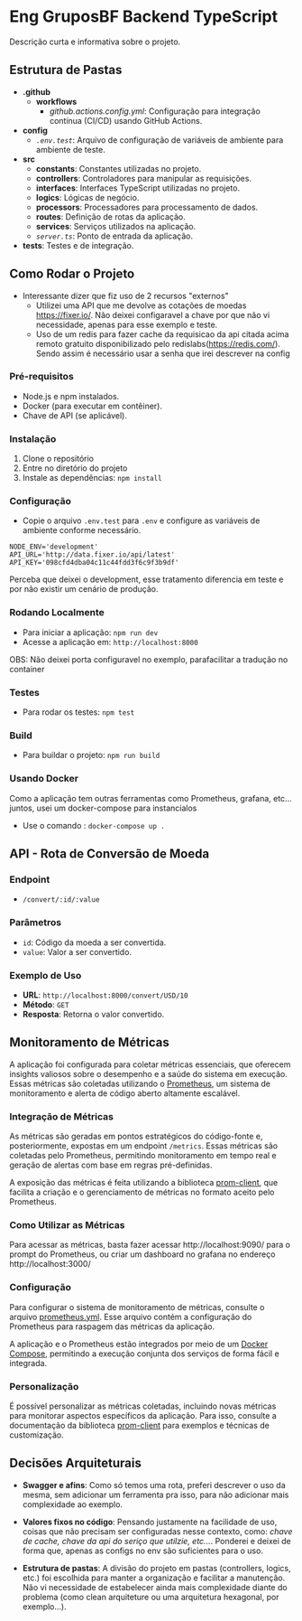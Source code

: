# Eng GruposBF Backend TypeScript

Descrição curta e informativa sobre o projeto.

## Estrutura de Pastas

- **.github**
  - **workflows**
    - *github.actions.config.yml*: Configuração para integração contínua (CI/CD) usando GitHub Actions.
- **config**
  - *`.env.test`*: Arquivo de configuração de variáveis de ambiente para ambiente de teste.
- **src**
  - **constants**: Constantes utilizadas no projeto.
  - **controllers**: Controladores para manipular as requisições.
  - **interfaces**: Interfaces TypeScript utilizadas no projeto.
  - **logics**: Lógicas de negócio.
  - **processors**: Processadores para processamento de dados.
  - **routes**: Definição de rotas da aplicação.
  - **services**: Serviços utilizados na aplicação.
  - *`server.ts`*: Ponto de entrada da aplicação.
- **tests**: Testes e de integração.

## Como Rodar o Projeto
- Interessante dizer que fiz uso de 2 recursos "externos"
  - Utilizei uma API que me devolve as cotações de moedas https://fixer.io/. Não deixei configaravel a chave por que não vi necessidade, apenas para esse exemplo e teste.
  - Uso de um redis para fazer cache da requisicao da api citada acima remoto gratuito disponibilizado pelo redislabs(https://redis.com/). Sendo assim é necessário usar a senha que irei descrever na config
  
### Pré-requisitos

- Node.js e npm instalados.
- Docker (para executar em contêiner).
- Chave de API (se aplicável).

### Instalação

1. Clone o repositório
2. Entre no diretório do projeto
3. Instale as dependências: `npm install`

### Configuração

- Copie o arquivo `.env.test` para `.env` e configure as variáveis de ambiente conforme necessário.

``` 
NODE_ENV='development'
API_URL='http://data.fixer.io/api/latest'
API_KEY='098cfd4dba04c11c44fdd3f6c9f3b9df'
```
Perceba que deixei o development, esse tratamento diferencia em teste e por não existir um cenário de produção.

### Rodando Localmente

- Para iniciar a aplicação: `npm run dev`
- Acesse a aplicação em: `http://localhost:8000` 

OBS: Não  deixei porta configuravel no exemplo, parafacilitar a tradução no container

### Testes

- Para rodar os testes: `npm test`

### Build

- Para buildar o projeto: `npm run build`

### Usando Docker
Como a aplicação tem outras ferramentas como Prometheus, grafana, etc... juntos, usei um docker-compose para instancialos 

- Use o comando : `docker-compose up .`


## API - Rota de Conversão de Moeda

### Endpoint

- `/convert/:id/:value`

### Parâmetros

- `id`: Código da moeda a ser convertida.
- `value`: Valor a ser convertido.

### Exemplo de Uso

- **URL**: `http://localhost:8000/convert/USD/10`
- **Método**: `GET`
- **Resposta**: Retorna o valor convertido.

## Monitoramento de Métricas

A aplicação foi configurada para coletar métricas essenciais, que oferecem insights valiosos sobre o desempenho e a saúde do sistema em execução. Essas métricas são coletadas utilizando o [Prometheus](https://prometheus.io/), um sistema de monitoramento e alerta de código aberto altamente escalável.

### Integração de Métricas

As métricas são geradas em pontos estratégicos do código-fonte e, posteriormente, expostas em um endpoint `/metrics`. Essas métricas são coletadas pelo Prometheus, permitindo monitoramento em tempo real e geração de alertas com base em regras pré-definidas.

A exposição das métricas é feita utilizando a biblioteca [prom-client](https://github.com/siimon/prom-client), que facilita a criação e o gerenciamento de métricas no formato aceito pelo Prometheus.

### Como Utilizar as Métricas

Para acessar as métricas, basta fazer acessar http://localhost:9090/ para o prompt do Prometheus, ou criar um dashboard no grafana no endereço http://localhost:3000/

### Configuração

Para configurar o sistema de monitoramento de métricas, consulte o arquivo [prometheus.yml](./prometheus-config/prometheus.yml). Esse arquivo contém a configuração do Prometheus para raspagem das métricas da aplicação.

A aplicação e o Prometheus estão integrados por meio de um [Docker Compose](./docker-compose.yml), permitindo a execução conjunta dos serviços de forma fácil e integrada.

### Personalização

É possível personalizar as métricas coletadas, incluindo novas métricas para monitorar aspectos específicos da aplicação. Para isso, consulte a documentação da biblioteca [prom-client](https://github.com/siimon/prom-client) para exemplos e técnicas de customização.



## Decisões Arquiteturais

- **Swagger e afins**: Como só temos uma rota, preferi descrever o uso da mesma, sem adicionar um ferramenta pra isso, para não adicionar mais complexidade ao exemplo. 

- **Valores fixos no código**: Pensando justamente na facilidade de uso, coisas que não precisam ser configuradas nesse contexto, como: _chave de cache, chave da api do seriço que utilzie, etc..._. Ponderei e deixei de forma que, apenas as configs no env são suficientes para o uso.

- **Estrutura de pastas**: A divisão do projeto em pastas (controllers, logics, etc.) foi escolhida para manter a organização e facilitar a manutenção. Não vi necessidade de estabelecer ainda mais complexidade diante do problema (como clean arquiteture ou uma arquitetura hexagonal, por exemplo...). 
